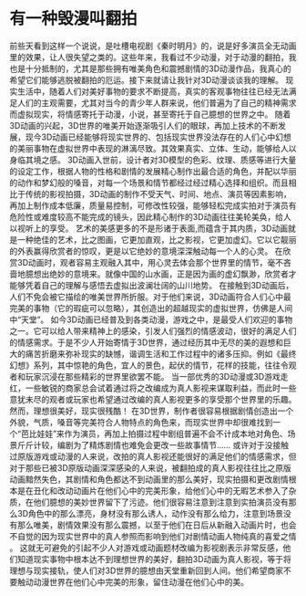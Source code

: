 # 有一种毁漫叫翻拍

前些天看到这样一个说说，是吐槽电视剧《秦时明月》的，说是好多演员全无动画里的效果，让人很失望之类的。这些年来，我看过不少动漫，对于动漫的翻拍，我也是十分抵制的，尤其是那些拥有唯美角色和震撼剧情的3D动漫作品，我真心的希望它们能够逃脱被翻拍的厄运。接下来就请让我针对3D动漫谈谈我的理解。
现实生活中，随着人们对美好事物的要求不断提高，真实的客观事物往往已经无法满足人们的主观需要，尤其对当今的青少年人群来说，他们普遍为了自己的精神需求而虚拟现实，将情感寄托于动漫，小说，甚至寄托于自己臆想的世界之中。
随着3D动画的兴起，3D世界的唯美开始逐渐吸引人们的眼球，再加上技术的不断发展，现今3D动画已经能够将现实世界的、包括现实世界没法存在的人们心中幻想的美丽事物在虚拟世界中表现的淋漓尽致。其效果真实、立体、生动，能够给人以身临其境之感。
3D动画入世前，设计者对3D模型的色彩、纹理、质感等进行大量的设定工作，根据人物的性格和剧情的发展精心制作出最合适的角色，并配以华丽的动作和梦幻般的嗓音，对每一个场景和情节都经过经过精心选择和组织。而且相比于传统的影视拍摄，3D动画的制作不受天气、时间、地点、演员等因素影响，再加上制作成本低廉，质量易控制，可修改性较强，能够轻松完成实拍对于演员有危险性或难度较高不能完成的镜头，因此精心制作的3D动画往往美轮美奂，给人以视听上的享受。
艺术的美感更多的不是形诸于表面,而蕴含于其内质，3D动画就是一种绝佳的艺术，比之图画，它更加直观，比之影视，它更加虚幻。它以它靓丽的外表赢得欣赏者的惊叹，更是以它绝妙的意境深深触动每一个人的心灵。
在欣赏3D动画时，观者容易主观融入其中，用心灵去体会那个世界里的情节，毫不吝啬地臆想出绝妙的意境来。就像中国的山水画，正是因为画的虚幻飘渺，欣赏者才能够凭着自己的理解与感悟去虚拟出波澜壮阔的山川地势。
在接触到3D动画后，人们不免会被它描绘的唯美世界所折服。对于他们来说，3D动画符合人们心中最完美的事物（它的瑕疵可以忽略），其创造出的超越现实的虚拟世界，仿佛是人间中“天堂”。
如今3D动画已经普及到各类动漫，游戏之中，是最受人们欢迎的事物之一。它可以给人带来精神上的感染，引发人们强烈的情感波动，很好的满足人们的情感需求。于是不少人开始寄情于3D世界，通过经历其中无尽的美的遐想和巨大的痛苦折磨来弥补现实的缺憾，谐调生活和工作过程中的诸多压抑。例如《最终幻想》系列，其中惊艳的角色，宜人的景色，起伏的情节，花样的技能，往往令观者和玩家沉浸在那些精彩的世界里欲罢不能。
当一部优秀的3D动漫或3D游戏走红，一些敏锐的商家总会试着通过将之改编成为真人影视来谋取利益，而此时一些意犹未尽的观者或玩家也希望通过改编的真人影视更多的享受那个世界里的乐趣。
然而，理想很美好，现实很残酷！ 
在3D世界，制作者很容易根据剧情创造出一个外貌，气质，嗓音等完美符合人物特点的角色来，而现实世界中却很难找到一个“芭比娃娃”来作为演员，再加上拍摄过程中剧组普遍不会不计成本地对角色、场景斤斤计较，编剧为了精炼剧情也难免会更改一些故事情节……
或许对于没接触过原版游戏或动漫的人来说，改拍的真人影视还能很好的满足他们的情感需求，但对于那些已被3D原版动画深深感染的人来说，被翻拍成的真人影视往往比之原版动画黯然失色，其剧情和角色都达不到动画里的那么美好，现实拍摄和更改剧情根本是在丑化和改动动画片在他们心中的完美形象，给他们心中的无暇艺术参入了杂质，在他们臆想的美妙世界留下了污迹。他们很容易注意到注意到实拍演员没有那么3D角色中的那么漂亮，身材没有那么诱人，动作没有那么给力，注意到场景没有那么唯美，剧情效果没有那么震撼，以至于他们在日后从新融入动画片时，也会不自觉的因为现实世界中的真人参照而影响到他们对剧情动画人物纯真的喜爱之情 。
这就无可避免的引起不少人对游戏或动画题材改编为影视剧表示非常反感，他们知道现实事物中根本达不到理想世界的美好，翻拍3D动画为真人影视，等于将理想与现实接轨，使人们对3D世界的臆想由天堂重新回到人间。他们希望商家不要触动动漫世界在他们心中完美的形象，留住动漫在他们心中的美。
